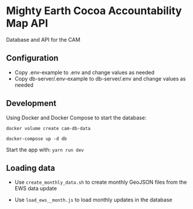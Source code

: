 # Mighty Earth Cocoa Accountability Map API

Database and API for the CAM

## Configuration

* Copy .env-example to .env and change values as needed
* Copy db-server/.env-example to db-server/.env and change values as needed

## Development

Using Docker and Docker Compose to start the database:

`docker volume create cam-db-data`

`docker-compose up -d db`

Start the app with: `yarn run dev`

## Loading data

* Use `create_monthly_data.sh` to create monthly GeoJSON files from the EWS data update

* Use `load_ews__month.js` to load monthly updates in the database

